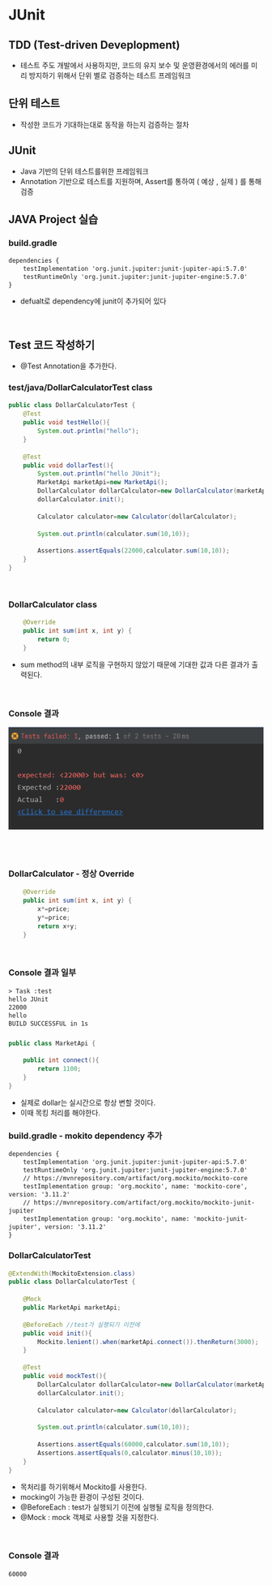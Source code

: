 # JUnit

## TDD (Test-driven Deveplopment)
- 테스트 주도 개발에서 사용하지만, 코드의 유지 보수 및 운영환경에서의 에러를 미리 방지하기 위해서 단위 별로 검증하는 테스트 프레임워크

## 단위 테스트
- 작성한 코드가 기대하는대로 동작을 하는지 검증하는 절차

## JUnit
- Java 기반의 단위 테스트를위한 프레임워크
- Annotation 기반으로 테스트를 지원하며, Assert를 통하여 ( 예상 , 실제 ) 를 통해 검증


## JAVA Project 실습


### build.gradle 
```
dependencies {
    testImplementation 'org.junit.jupiter:junit-jupiter-api:5.7.0'
    testRuntimeOnly 'org.junit.jupiter:junit-jupiter-engine:5.7.0'
}
```
- defualt로 dependency에 junit이 추가되어 있다

<br>

## Test 코드 작성하기
- @Test Annotation을 추가한다.

### test/java/DollarCalculatorTest class
```java
public class DollarCalculatorTest {
    @Test
    public void testHello(){
        System.out.println("hello");
    }

    @Test
    public void dollarTest(){
        System.out.println("hello JUnit");
        MarketApi marketApi=new MarketApi();
        DollarCalculator dollarCalculator=new DollarCalculator(marketApi);
        dollarCalculator.init();

        Calculator calculator=new Calculator(dollarCalculator);

        System.out.println(calculator.sum(10,10));

        Assertions.assertEquals(22000,calculator.sum(10,10));
    }
}
```


<br>

### DollarCalculator class
```java
    @Override
    public int sum(int x, int y) {
        return 0;
    }
```
- sum method의 내부 로직을 구현하지 않았기 때문에 기대한 값과 다른 결과가 출력된다.

<br>

### Console 결과

<img src="./img/test_fail.PNG">

<br><br>

### DollarCalculator - 정상 Override 
```java
    @Override
    public int sum(int x, int y) {
        x*=price;
        y*=price;
        return x+y;
    }
```
<br>

### Console 결과 일부
```
> Task :test
hello JUnit
22000
hello
BUILD SUCCESSFUL in 1s
```

### 
```java
public class MarketApi {

    public int connect(){
        return 1100;
    }
}
```
- 실제로 dollar는 실시간으로 항상 변할 것이다.
- 이때 목킹 처리를 해야한다.

### build.gradle - mokito dependency 추가
```
dependencies {
    testImplementation 'org.junit.jupiter:junit-jupiter-api:5.7.0'
    testRuntimeOnly 'org.junit.jupiter:junit-jupiter-engine:5.7.0'
    // https://mvnrepository.com/artifact/org.mockito/mockito-core
    testImplementation group: 'org.mockito', name: 'mockito-core', version: '3.11.2'
    // https://mvnrepository.com/artifact/org.mockito/mockito-junit-jupiter
    testImplementation group: 'org.mockito', name: 'mockito-junit-jupiter', version: '3.11.2'
}
```

### DollarCalculatorTest
```java
@ExtendWith(MockitoExtension.class) 
public class DollarCalculatorTest {

    @Mock
    public MarketApi marketApi;

    @BeforeEach //test가 실행되기 이전에
    public void init(){
        Mockito.lenient().when(marketApi.connect()).thenReturn(3000);
    }

    @Test
    public void mockTest(){
        DollarCalculator dollarCalculator=new DollarCalculator(marketApi);
        dollarCalculator.init();

        Calculator calculator=new Calculator(dollarCalculator);

        System.out.println(calculator.sum(10,10));

        Assertions.assertEquals(60000,calculator.sum(10,10));
        Assertions.assertEquals(0,calculator.minus(10,10));
    }
}
```
- 목처리를 하기위해서 Mockito를 사용한다.
- mocking이 가능한 환경이 구성된 것이다.
- @BeforeEach : test가 실행되기 이전에 실행될 로직을 정의한다.
- @Mock : mock 객체로 사용할 것을 지정한다.

<br>

### Console 결과
```
60000
```